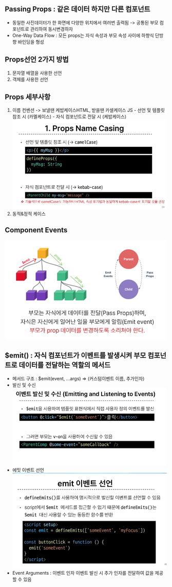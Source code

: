 ## Passing Props : 같은 데이터 하지만 다른 컴포넌트
  - 동일한 사진데이터가 한 화면에 다양한 위치에서 여러번 출력됨 -> 공통된 부모 컴포넌트로 관리하여 동시변경하자
  - One-Way Data Flow : 모든 props는 자식 속성과 부모 속성 사이에 하향식 단방향 바인딩을 형성

## Props선언 2가지 방법
  1. 문자열 배열을 사용한 선언
  2. 객체를 사용한 선언

## Props 세부사항
  1. 이름 컨벤션 -> 보낼땐 케밥케이스HTML, 받을땐 카셀케이스 JS
    - 선언 및 템플릿 참조 시 (카멜케이스)
    - 자식 컴포넌트로 전달 시 (케밥케이스)
    ![Alt text](image.png)
  2. 동적&정적 케이스

## Component Events
  ![Alt text](image-1.png)

## $emit() : 자식 컴포넌트가 이벤트를 발생시켜 부모 컴포넌트로 데이터를 전달하는 역할의 메서드
  - 메서드 구조 : $emit(event, ...args) => 
  (커스텀이벤트 이름, 추가인자)
  - 발신 및 수신
    ![Alt text](image-2.png)
  - 에밋 이벤트 선언
    ![Alt text](image-3.png)
  - Event Arguments : 이벤트 인자
    이벤트 발신 시 추가 인자를 전달하여 값을 제공할 수 있음